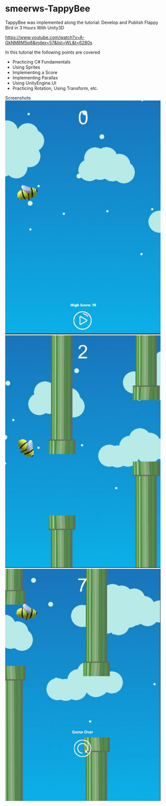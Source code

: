 # smeerws-TappyBee

TappyBee was implemented along the tutorial: Develop and Publish Flappy Bird in 3 Hours With Unity3D

https://www.youtube.com/watch?v=A-GkNM8M5p8&index=57&list=WL&t=6280s

In this tutorial the following points are covered

+ Practicing C# Fundamentals
+ Using Sprites
+ Implementing a Score
+ Implementing Parallax
+ Using UnityEngine.UI
+ Practicing Rotation, Using Transform, etc. 

Screenshots
<img src="./Screenshots/tappybee-start.jpg" width="500">
<img src="./Screenshots/tappybee-play.jpg" width="500">
<img src="./Screenshots/tappybee-gameover.jpg" width="500">